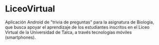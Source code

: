 # LiceoVirtual

Aplicación Android de "trivia de preguntas" para la asignatura de Biología, que busca apoyar el aprendizaje de los estudiantes inscritos en el Liceo Virtual de la Universidad de Talca, a través tecnologías móviles (smartphones).
